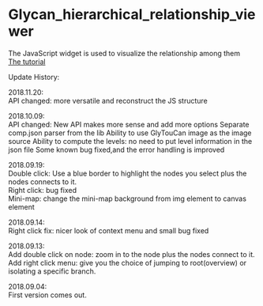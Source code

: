 # Glycan_hierarchical_relationship_viewer
The JavaScript widget is used to visualize the relationship among them
<br><a href="https://hendricks27.github.io/Glycan_hierarchical_relationship_viewer/index.html">The tutorial</a><br>

Update History:

2018.11.20:<br>
API changed: more versatile and reconstruct the JS structure

2018.10.09:<br>
API changed: New API makes more sense and add more options
Separate comp.json parser from the lib
Ability to use GlyTouCan image as the image source
Ability to compute the levels: no need to put level information in the json file
Some known bug fixed,and the error handling is improved

2018.09.19:<br>
Double click: Use a blue border to highlight the nodes you select plus the nodes connects to it.<br>
Right click: bug fixed<br>
Mini-map: change the mini-map background from img element to canvas element<br>

2018.09.14:<br>
Right click fix: nicer look of context menu and small bug fixed<br>

2018.09.13:<br>
Add double click on node: zoom in to the node plus the nodes connect to it.<br>
Add right click menu: give you the choice of jumping to root(overview) or isolating a specific branch.<br>

2018.09.04:<br>
First version comes out.<br>
